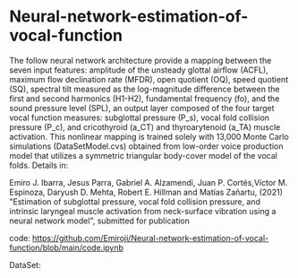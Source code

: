 # Neural-network-estimation-of-vocal-function

The follow neural network architecture provide a mapping between the seven input features: amplitude of the unsteady glottal airflow (ACFL), maximum flow declination rate (MFDR), open quotient (OQ), speed quotient (SQ), spectral tilt measured as the log-magnitude difference between the first and second harmonics (H1-H2), fundamental frequency (fo), and the sound pressure level (SPL), an output layer composed of the four target vocal function measures: subglottal pressure (P_s), vocal fold collision pressure (P_c), and cricothyroid (a_CT) and thyroarytenoid (a_TA) muscle activation. This nonlinear mapping is trained solely with 13,000 Monte Carlo simulations (DataSetModel.cvs) obtained from low-order voice production model that utilizes a symmetric triangular body-cover model of the vocal folds. Details in:

Emiro J. Ibarra, Jesus Parra, Gabriel A. Alzamendi, Juan P. Cortés,Víctor M. Espinoza, Daryush D. Mehta, Robert E. Hillman and Matías Zañartu, (2021) "Estimation of subglottal pressure, vocal fold collision pressure, and intrinsic laryngeal muscle activation from neck-surface vibration using a neural network model", submitted for publication

code: https://github.com/Emiroji/Neural-network-estimation-of-vocal-function/blob/main/code.ipynb

DataSet:
